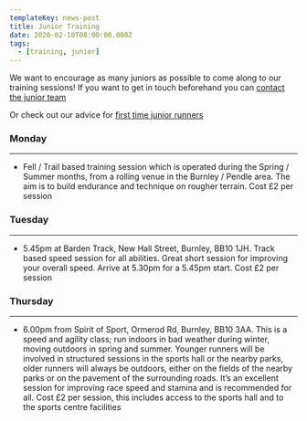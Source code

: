 ```yaml
---
templateKey: news-post
title: Junior Training
date: 2020-02-10T08:00:00.000Z
tags:
  - [training, junior]
---
```


We want to encourage as many juniors as possible to come along to our training sessions! If you want to get in touch beforehand you can [contact the junior team](/contact/juniors)

Or check out our advice for [first time junior runners](/news/first-time-junior)

### Monday

---

- Fell / Trail based training session which is operated during the Spring / Summer months, from a rolling venue in the Burnley / Pendle area. The aim is to build endurance and technique on rougher terrain. Cost £2 per session

### Tuesday

---

- 5.45pm at Barden Track, New Hall Street, Burnley, BB10 1JH. Track based speed session for all abilities. Great short session for improving your overall speed. Arrive at 5.30pm for a 5.45pm start. Cost £2 per session

### Thursday

---

- 6.00pm from Spirit of Sport, Ormerod Rd, Burnley, BB10 3AA. This is a speed and agility class; run indoors in bad weather during winter, moving outdoors in spring and summer. Younger runners will be involved in structured sessions in the sports hall or the nearby parks, older runners will always be outdoors, either on the fields of the nearby parks or on the pavement of the surrounding roads. It’s an excellent session for improving race speed and stamina and is recommended for all. Cost £2 per session, this includes access to the sports hall and to the sports centre facilities
